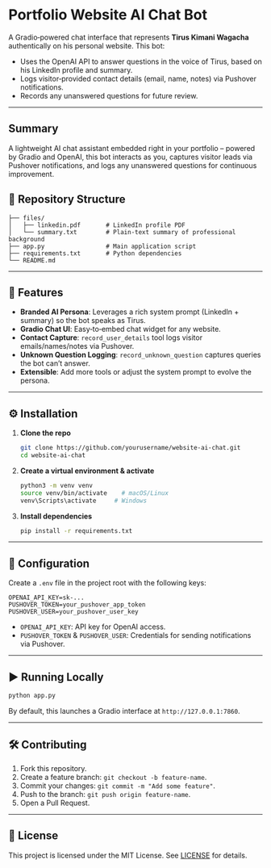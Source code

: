 # Portfolio Website AI Chat Bot

A Gradio‑powered chat interface that represents **Tirus Kimani Wagacha** authentically on his personal website. This bot:

- Uses the OpenAI API to answer questions in the voice of Tirus, based on his LinkedIn profile and summary.
- Logs visitor‑provided contact details (email, name, notes) via Pushover notifications.
- Records any unanswered questions for future review.

---

## Summary

A lightweight AI chat assistant embedded right in your portfolio – powered by Gradio and OpenAI, this bot interacts as you, captures visitor leads via Pushover notifications, and logs any unanswered questions for continuous improvement.

## 📂 Repository Structure

```
├── files/
│   ├── linkedin.pdf       # LinkedIn profile PDF
│   └── summary.txt        # Plain‑text summary of professional background
├── app.py                 # Main application script
├── requirements.txt       # Python dependencies
└── README.md              
```

---

## 🚀 Features

- **Branded AI Persona**: Leverages a rich system prompt (LinkedIn + summary) so the bot speaks as Tirus.
- **Gradio Chat UI**: Easy‑to‑embed chat widget for any website.
- **Contact Capture**: `record_user_details` tool logs visitor emails/names/notes via Pushover.
- **Unknown Question Logging**: `record_unknown_question` captures queries the bot can’t answer.
- **Extensible**: Add more tools or adjust the system prompt to evolve the persona.

---

## ⚙️ Installation

1. **Clone the repo**

   ```bash
   git clone https://github.com/yourusername/website-ai-chat.git
   cd website-ai-chat
   ```

2. **Create a virtual environment & activate**

   ```bash
   python3 -m venv venv
   source venv/bin/activate    # macOS/Linux
   venv\Scripts\activate     # Windows
   ```

3. **Install dependencies**

   ```bash
   pip install -r requirements.txt
   ```

---

## 🔧 Configuration

Create a `.env` file in the project root with the following keys:

```env
OPENAI_API_KEY=sk-...
PUSHOVER_TOKEN=your_pushover_app_token
PUSHOVER_USER=your_pushover_user_key
```

- `OPENAI_API_KEY`: API key for OpenAI access.
- `PUSHOVER_TOKEN` & `PUSHOVER_USER`: Credentials for sending notifications via Pushover.

---

## ▶️ Running Locally

```bash
python app.py
```

By default, this launches a Gradio interface at `http://127.0.0.1:7860`.

---

## 🛠️ Contributing

1. Fork this repository.
2. Create a feature branch: `git checkout -b feature-name`.
3. Commit your changes: `git commit -m "Add some feature"`.
4. Push to the branch: `git push origin feature-name`.
5. Open a Pull Request.

---

## 📄 License

This project is licensed under the MIT License. See [LICENSE](LICENSE) for details.


